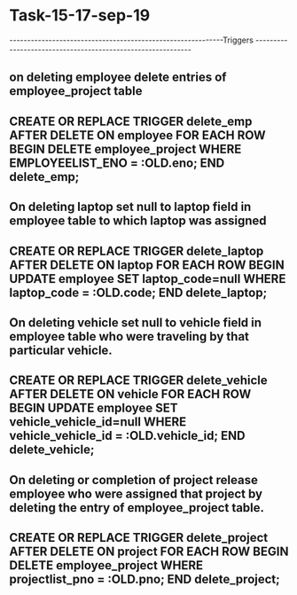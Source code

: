 # Task-15-17-sep-19

------------------------------------------------------------Triggers ------------------------------------------------------------

on deleting employee delete entries of employee_project table
---------------------------------------------------------------------------------------------------------------------------------
CREATE OR REPLACE TRIGGER delete_emp
	AFTER DELETE ON employee
	FOR EACH ROW
	BEGIN
	DELETE employee_project WHERE EMPLOYEELIST_ENO = :OLD.eno;
END delete_emp;
----------------------------------------------------------------------------------------------------------------------------------

On deleting laptop set null to laptop field in employee table to which laptop was assigned
----------------------------------------------------------------------------------------------------------------------------------
CREATE OR REPLACE TRIGGER delete_laptop
	AFTER DELETE ON laptop
	FOR EACH ROW
	BEGIN
	UPDATE employee SET laptop_code=null WHERE laptop_code = :OLD.code;
END delete_laptop;
-----------------------------------------------------------------------------------------------------------------------------------

On deleting vehicle set null to vehicle field in employee table who were traveling by that particular vehicle.
------------------------------------------------------------------------------------------------------------------------------------
CREATE OR REPLACE TRIGGER delete_vehicle
	AFTER DELETE ON vehicle
	FOR EACH ROW
	BEGIN
	UPDATE employee SET vehicle_vehicle_id=null WHERE vehicle_vehicle_id = :OLD.vehicle_id;
END delete_vehicle;
------------------------------------------------------------------------------------------------------------------------------------

On deleting or completion of project release employee who were assigned that project by deleting the entry of employee_project table.
-------------------------------------------------------------------------------------------------------------------------------------
CREATE OR REPLACE TRIGGER delete_project
	AFTER DELETE ON project
	FOR EACH ROW
	BEGIN
	DELETE employee_project WHERE projectlist_pno = :OLD.pno;
END delete_project;
-------------------------------------------------------------------------------------------------------------------------------------
